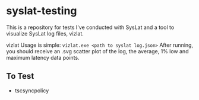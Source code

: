 # syslat-testing

This is a repository for tests I've conducted with SysLat and a tool to visualize SysLat log files, vizlat.

vizlat Usage is simple:
```vizlat.exe <path to syslat log.json>```
After running, you should receive an .svg scatter plot of the log, the average, 1% low and maximum latency data points.

## To Test

- tscsyncpolicy
